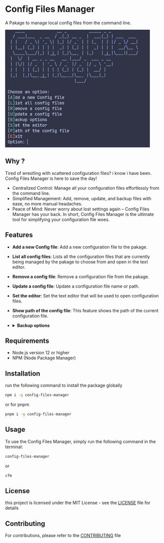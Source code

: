# Config Files Manager

A Pakage to manage local config files from the command line.

![cfm image](./cfm.png)

## Why ?

Tired of wrestling with scattered configuration files? i know i have been.
Config Files Manager is here to save the day!

- Centralized Control: Manage all your configuration files effortlessly from the command line.
- Simplified Management: Add, remove, update, and backup files with ease, no more manual headaches.
- Peace of Mind: Never worry about lost settings again – Config Files Manager has your back.
  In short, Config Files Manager is the ultimate tool for simplifying your configuration file woes.

## Features

- **Add a new Config file**: Add a new configuration file to the pakage.

- **List all config files**: Lists all the configuration files that are currently being managed by the pakage to choose from and open in the text editor.

- **Remove a config file**: Remove a configuration file from the pakage.

- **Update a config file**: Update a configuration file name or path.

- **Set the editor**: Set the text editor that will be used to open configuration files.

- **Show path of the config file**: This feature shows the path of the current configuration file.

- <details>
  <summary><strong>Backup options</strong></summary>
  <p>

  Provides options for backing up your configuration files.

  - Create a backup of all config files: Create a backup of all configuration files managed by the package.
  - List all backup files: List all the backup files that are currently being managed by the package.
  - Use a backup file: Use a backup file to restore the configuration files.
  - Delete a backup file: Delete a backup file.

</p>
</details>

## Requirements

- Node.js version 12 or higher
- NPM (Node Package Manager)

## Installation

run the following command to install the package globally

```sh
npm i -g config-files-manager
```

or for pnpm

```sh
pnpm i -g config-files-manager
```

## Usage

To use the Config Files Manager, simply run the following command in the terminal:

```sh
config-files-manager
```

or

```sh
cfm
```

## License

this project is licensed under the MIT License - see the [LICENSE](./LICENSE) file for details

## Contributing

For contributions, please refer to the [CONTRIBUTING](./CONTRIBUTING.md) file
